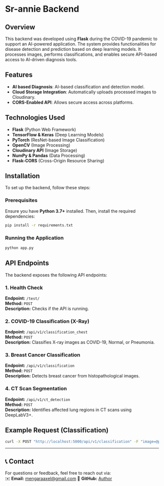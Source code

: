 # Sr-annie Backend

## Overview
This backend was developed using **Flask** during the COVID-19 pandemic to support an AI-powered application. The system provides functionalities for disease detection and prediction based on deep learning models. It processes images, performs classifications, and enables secure API-based access to AI-driven diagnosis tools.

## Features
- **AI based Diagnosis**: AI-based classification and detection model.
- **Cloud Storage Integration**: Automatically uploads processed images to Cloudinary.
- **CORS-Enabled API**: Allows secure access across platforms.

## Technologies Used
- **Flask** (Python Web Framework)
- **TensorFlow & Keras** (Deep Learning Models)
- **PyTorch** (ResNet-based Image Classification)
- **OpenCV** (Image Processing)
- **Cloudinary API** (Image Storage)
- **NumPy & Pandas** (Data Processing)
- **Flask-CORS** (Cross-Origin Resource Sharing)

## Installation
To set up the backend, follow these steps:

### Prerequisites
Ensure you have **Python 3.7+** installed. Then, install the required dependencies:
```sh
pip install -r requirements.txt
```

### Running the Application
```sh
python app.py
```

## API Endpoints
The backend exposes the following API endpoints:

### **1. Health Check**
**Endpoint:** `/test/`  
**Method:** `POST`  
**Description:** Checks if the API is running.  


### **2. COVID-19 Classification (X-Ray)**
**Endpoint:** `/api/v1/classification_chest`  
**Method:** `POST`  
**Description:** Classifies X-ray images as COVID-19, Normal, or Pneumonia.

### **3. Breast Cancer Classification**
**Endpoint:** `/api/v1/classification`  
**Method:** `POST`  
**Description:** Detects breast cancer from histopathological images.

### **4. CT Scan Segmentation**
**Endpoint:** `/api/v1/ct_detection`  
**Method:** `POST`  
**Description:** Identifies affected lung regions in CT scans using DeepLabV3+.

## Example Request (Classification)
```sh
curl -X POST "http://localhost:5000/api/v1/classification" -F "image=@path/to/image.jpg"
```
---
## 📞 Contact  
For questions or feedback, feel free to reach out via:  
✉️ **Email:** mengaraaxel@gmail.com 
🔗 **GitHub:** [Author](https://github.com/Gideon-777)  


